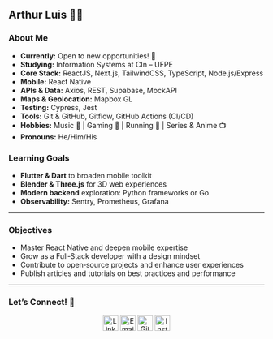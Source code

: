 ## Arthur Luis 👨‍💻

### About Me
- **Currently:** Open to new opportunities! 🚀  
- **Studying:** Information Systems at CIn – UFPE  
- **Core Stack:** ReactJS, Next.js, TailwindCSS, TypeScript, Node.js/Express  
- **Mobile:** React Native  
- **APIs & Data:** Axios, REST, Supabase, MockAPI  
- **Maps & Geolocation:** Mapbox GL  
- **Testing:** Cypress, Jest  
- **Tools:** Git & GitHub, Gitflow, GitHub Actions (CI/CD)  
- **Hobbies:** Music 🎹 | Gaming 👾 | Running 🏃 | Series & Anime 📺  
- **Pronouns:** He/Him/His  

### Learning Goals
- **Flutter & Dart** to broaden mobile toolkit  
- **Blender & Three.js** for 3D web experiences  
- **Modern backend** exploration: Python frameworks or Go  
- **Observability:** Sentry, Prometheus, Grafana  

---

### Objectives
- Master React Native and deepen mobile expertise  
- Grow as a Full‑Stack developer with a design mindset  
- Contribute to open‑source projects and enhance user experiences  
- Publish articles and tutorials on best practices and performance  

---

### Let’s Connect! 🤝  
<p align="center">
  <a href="https://linkedin.com/in/arthur-luis-52878a1b3/"><img src="https://raw.githubusercontent.com/Thomas-George-T/Thomas-George-T/master/assets/linkedin.svg" width="30" height="30" alt="LinkedIn" /></a>
  <a href="mailto:alfa@cin.ufpe.br"><img src="https://raw.githubusercontent.com/Thomas-George-T/Thomas-George-T/master/assets/google-gmail.svg" width="30" height="30" alt="Email" /></a>
  <a href="https://github.com/ArthurLuis"><img src="https://github.githubassets.com/images/modules/logos_page/GitHub-Mark.png" width="30" height="30" alt="GitHub" /></a>
  <a href="https://instagram.com/arthwrluis/"><img src="https://upload.wikimedia.org/wikipedia/commons/a/a5/Instagram_icon.png" width="30" height="30" alt="Instagram" /></a>
</p>
